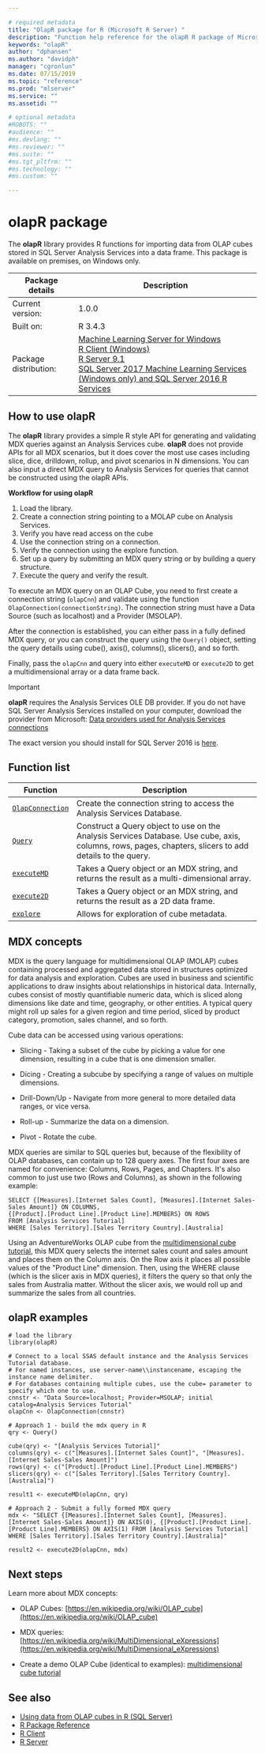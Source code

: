 ```yaml
--- 

# required metadata 
title: "OlapR package for R (Microsoft R Server) " 
description: "Function help reference for the olapR R package of Microsoft R Server, used to import data from OLAP cubes stored in SQL Server Analysis Services into R." 
keywords: "olapR" 
author: "dphansen"
ms.author: "davidph" 
manager: "cgronlun" 
ms.date: 07/15/2019
ms.topic: "reference" 
ms.prod: "mlserver" 
ms.service: "" 
ms.assetid: "" 

# optional metadata 
#ROBOTS: "" 
#audience: "" 
#ms.devlang: "" 
#ms.reviewer: "" 
#ms.suite: "" 
#ms.tgt_pltfrm: "" 
#ms.technology: "" 
#ms.custom: "" 

--- 
```


# olapR package

The **olapR** library provides R functions for importing data from OLAP cubes stored in SQL Server Analysis Services into a data frame. This package is available on premises, on Windows only.

| Package details | Description |
|--------|-|
| Current version: |  1.0.0 |
| Built on: | R 3.4.3 |
| Package distribution: | [Machine Learning Server for Windows](../../what-is-machine-learning-server.md) </br>[R Client (Windows)](../../r-client/what-is-microsoft-r-client.md) <br/>[R Server 9.1](../../what-is-microsoft-r-server.md)   <br/>[SQL Server 2017 Machine Learning Services (Windows only) and SQL Server 2016 R Services](https://docs.microsoft.com/sql/advanced-analytics/getting-started-with-machine-learning-services) |


## How to use olapR

The **olapR** library provides a simple R style API for generating and validating MDX queries against an Analysis Services cube. **olapR** does not provide APIs for all MDX scenarios, but it does cover the most use cases including slice, dice, drilldown, rollup, and pivot scenarios in N dimensions. You can also input a direct MDX query to Analysis Services for queries that cannot be constructed using the olapR APIs.  

**Workflow for using olapR**

1. Load the library.
1. Create a connection string pointing to a MOLAP cube on Analysis Services. 
2. Verify you have read access on the cube
3. Use the connection string on a connection.
4. Verify the connection using the explore function.
5. Set up a query by submitting an MDX query string or by building a query structure.
6. Execute the query and verify the result.

To execute an MDX query on an OLAP Cube, you need to first create a connection string (`olapCnn`) and validate using the function `OlapConnection(connectionString)`. The connection string must have a Data Source (such as localhost) and a Provider (MSOLAP). 

After the connection is established, you can either pass in a fully defined MDX query, or you can construct the query using the `Query()` object, setting the query details using cube(), axis(), columns(), slicers(), and so forth. 

Finally, pass the `olapCnn` and query into either `executeMD` or `execute2D` to get a multidimensional array or a data frame back.

> [!Important]
> **olapR** requires the Analysis Services OLE DB provider. If you do not have SQL Server Analysis Services installed on your computer, download the provider from Microsoft:
>[Data providers used for Analysis Services connections](https://docs.microsoft.com/sql/analysis-services/instances/data-providers-used-for-analysis-services-connections)
>
>The exact version you should install for SQL Server 2016 is [here](https://download.microsoft.com/download/8/7/2/872BCECA-C849-4B40-8EBE-21D48CDF1456/ENU/x64/SQL_AS_OLEDB.msi).
>

## Function list

|Function | Description |
|---------|-------------|
|[`OlapConnection`](olapconnection.md) |Create the connection string to access the Analysis Services Database. |
|[`Query`](query.md) |Construct a Query object to use on the Analysis Services Database. Use cube, axis, columns, rows, pages, chapters, slicers to add details to the query.|
|[`executeMD`](executemd.md) |Takes a Query object or an MDX string, and returns the result as a multi-dimensional array. |
|[`execute2D`](execute2d.md)|Takes a Query object or an MDX string, and returns the result as a 2D data frame. |
|[`explore`](explore.md)|Allows for exploration of cube metadata. |

## MDX concepts

MDX is the query language for multidimensional OLAP (MOLAP) cubes containing processed and aggregated data stored in structures optimized for data analysis and exploration. Cubes are used in business and scientific applications to draw insights about relationships in historical data. Internally, cubes consist of mostly quantifiable numeric data, which is sliced along dimensions like date and time, geography, or other entities. A typical query might roll up sales for a given region and time period, sliced by product category, promotion, sales channel, and so forth.

 Cube data can be accessed using various operations:

* Slicing - Taking a subset of the cube by picking a value for one dimension, resulting in a cube that is one dimension smaller.

* Dicing - Creating a subcube by specifying a range of values on multiple dimensions.

* Drill-Down/Up - Navigate from more general to more detailed data ranges, or vice versa.

* Roll-up - Summarize the data on a dimension.

* Pivot - Rotate the cube.

MDX queries are similar to SQL queries but, because of the flexibility of OLAP databases, can contain up to 128 query axes. The first four axes are named for convenience: Columns, Rows, Pages, and Chapters. It's also common to just use two (Rows and Columns), as shown in the following example:

~~~~
SELECT {[Measures].[Internet Sales Count], [Measures].[Internet Sales-Sales Amount]} ON COLUMNS, 
{[Product].[Product Line].[Product Line].MEMBERS} ON ROWS
FROM [Analysis Services Tutorial]
WHERE [Sales Territory].[Sales Territory Country].[Australia]
~~~~

Using an AdventureWorks OLAP cube from the [multidimensional cube tutorial](https://docs.microsoft.com/sql/analysis-services/multidimensional-modeling-adventure-works-tutorial), this MDX query selects the internet sales count and sales amount and places them on the Column axis. On the Row axis it places all possible values of the "Product Line" dimension. Then, using the WHERE clause (which is the slicer axis in MDX queries), it filters the query so that only the sales from Australia matter. Without the slicer axis, we would roll up and summarize the sales from all countries.

 ## olapR examples

 ```
# load the library
library(olapR)

# Connect to a local SSAS default instance and the Analysis Services Tutorial database.
# For named instances, use server-name\\instancename, escaping the instance name delimiter.
# For databases containing multiple cubes, use the cube= parameter to specify which one to use.
cnnstr <- "Data Source=localhost; Provider=MSOLAP; initial catalog=Analysis Services Tutorial"
olapCnn <- OlapConnection(cnnstr)

# Approach 1 - build the mdx query in R
qry <- Query()

cube(qry) <- "[Analysis Services Tutorial]"
columns(qry) <- c("[Measures].[Internet Sales Count]", "[Measures].[Internet Sales-Sales Amount]")
rows(qry) <- c("[Product].[Product Line].[Product Line].MEMBERS") 
slicers(qry) <- c("[Sales Territory].[Sales Territory Country].[Australia]")

result1 <- executeMD(olapCnn, qry)

# Approach 2 - Submit a fully formed MDX query
mdx <- "SELECT {[Measures].[Internet Sales Count], [Measures].[Internet Sales-Sales Amount]} ON AXIS(0), {[Product].[Product Line].[Product Line].MEMBERS} ON AXIS(1) FROM [Analysis Services Tutorial] WHERE [Sales Territory].[Sales Territory Country].[Australia]"

result2 <- execute2D(olapCnn, mdx)
```

## Next steps

Learn more about MDX concepts:

+ OLAP Cubes: [https://en.wikipedia.org/wiki/OLAP_cube](https://en.wikipedia.org/wiki/OLAP_cube)

+ MDX queries: [https://en.wikipedia.org/wiki/MultiDimensional_eXpressions](https://en.wikipedia.org/wiki/MultiDimensional_eXpressions)

+ Create a demo OLAP Cube (identical to examples): [multidimensional cube tutorial](https://docs.microsoft.com/sql/analysis-services/multidimensional-modeling-adventure-works-tutorial)  

## See also

+ [Using data from OLAP cubes in R (SQL Server)](https://docs.microsoft.com/sql/advanced-analytics/r/using-data-from-olap-cubes-in-r)
+ [R Package Reference](../introducing-r-server-r-package-reference.md) 
+ [R Client](../../r-client/what-is-microsoft-r-client.md) 
+ [R Server](../../what-is-microsoft-r-server.md)

